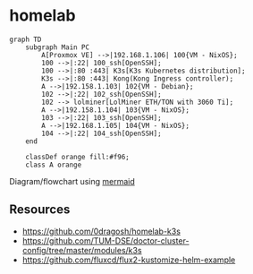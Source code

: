 # homelab

```mermaid
graph TD
	subgraph Main PC
		A[Proxmox VE] -->|192.168.1.106| 100{VM - NixOS};
		100 -->|:22| 100_ssh[OpenSSH];
		100 -->|:80 :443| K3s[K3s Kubernetes distribution];
		K3s -->|:80 :443| Kong(Kong Ingress controller);
		A -->|192.158.1.103| 102{VM - Debian};
		102 -->|:22| 102_ssh[OpenSSH];
		102 --> lolminer[LolMiner ETH/TON with 3060 Ti];
		A -->|192.158.1.104| 103{VM - NixOS};
		103 -->|:22| 103_ssh[OpenSSH];
		A -->|192.168.1.105| 104{VM - NixOS};
		104 -->|:22| 104_ssh[OpenSSH];
	end
	
	classDef orange fill:#f96;
	class A orange
```

Diagram/flowchart using [mermaid](https://github.com/mermaid-js/mermaid)

## Resources

- https://github.com/0dragosh/homelab-k3s
- https://github.com/TUM-DSE/doctor-cluster-config/tree/master/modules/k3s
- https://github.com/fluxcd/flux2-kustomize-helm-example
